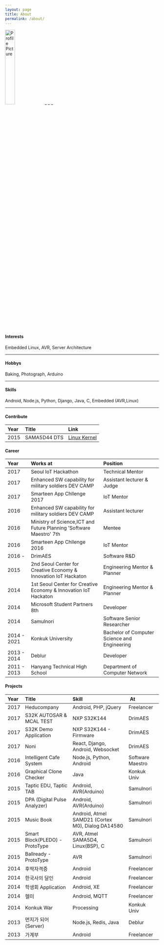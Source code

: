 ```yaml
---
layout: page
title: About
permalink: /about/
---
```


<img src="http://graph.facebook.com/100001801169209/picture?type=large" title="Profile Picture" style="width:25%;" class="profile">
_ _ _

#### Interests

Embedded Linux, AVR, Server Architecture

_ _ _

#### Hobbys

Baking, Photograph, Arduino

_ _ _

#### Skills
Android, Node.js, Python, Django, Java, C, Embedded (AVR,Linux)

_ _ _

#### Contribute

| Year | Title | Link |
| :--- | :--- | :--- |
| 2015 | SAMA5D44 DTS | [Linux Kernel][linux_kernel] |



#### Career

| Year | Works at | Position |
| :- | :- | :- |
| 2017 | Seoul IoT Hackathon | Technical Mentor |
| 2017 | Enhanced SW capability for military soldiers DEV CAMP | Assistant lecturer & Judge |
| 2017 | Smarteen App Chllenge 2017 | IoT Mentor |
| 2016 | Enhanced SW capability for military soldiers DEV CAMP | Assistant lecturer |
| 2016 | Ministry of Science,ICT and Future Planning 'Software Maestro' 7th | Mentee |
| 2016 | Smarteen App Chllenge 2016 | IoT Mentor |
| 2016 - | DrimAES | Software R&D |
| 2015 | 2nd Seoul Center for Creative Economy & Innovation IoT Hackaton | Engineering Mentor & Planner |
| 2014 | 1st Seoul Center for Creative Economy & Innovation IoT Hackaton | Engineering Mentor & Planner |
| 2014 | Microsoft Student Partners 8th | Developer |
| 2014 | Samulnori | Software Senior Researcher |
| 2014 - 2021 | Konkuk University | Bachelor of Computer Science and Engineering |
| 2013 - 2014 | Deblur | Developer |
| 2011 - 2013 | Hanyang Technical High School | Department of Computer Network |


#### Projects

| Year | Title           | Skill |  At |
| :- | :--- | :--- | :--- |
| 2017 | Heducompany | Android, PHP, jQuery | Freelancer |
| 2017 | S32K AUTOSAR & MCAL TEST | NXP S32K144 | DrimAES |
| 2017 | S32K Demo Application | NXP S32K144 - Firmware | DrimAES |
| 2017 | Noni | React, Django, Android, Websocket | DrimAES |
| 2016 | Intelligent Cafe System | Node.js, Python, Android | Software Maestro |
| 2016 | Graphical Clone Checker | Java | Konkuk Univ |
| 2015 | Taptic EDU, Taptic TAB | Android, AVR(Arduino) | Samulnori |
| 2015 | DPA (Digital Pulse Analyzer) | Android, AVR(Arduino) | Samulnori |
| 2015 | Music Book | Android, Atmel SAMD21 (Cortex M0), Dialog DA14580 | Samulnori |
| 2015 | Smart Block(PLEDO) - ProtoType | AVR, Atmel SAMA5D4, Linux(BSP), C | Samulnori |
| 2015 | Ballready - ProtoType | AVR | Samulnori |
| 2014 | 후딱자격증 | Android | Freelancer |
| 2014 | 한국사의 달인 | Android | Freelancer | 
| 2014 | 학생회 Application | Android, XE | Freelancer |
| 2014 | 헬미 | Android, MQTT | Freelancer |
| 2014 | Konkuk War | Processing | Konkuk Univ |
| 2013 | 먼지가 되어 (Server) | Node.js, Redis, Java | Deblur |
| 2013 | 가계부 | Android | Freelancer |


[linux_kernel]: https://git.kernel.org/cgit/linux/kernel/git/stable/linux-stable.git/log/?id=refs%2Ftags%2Fv4.4.14&qt=author&q=suchang
[email]: https://git.kernel.org/cgit/linux/kernel/git/stable/linux-stable.git/log/?id=refs%2Ftags%2Fv4.4.14&qt=author&q=suchang
